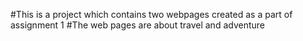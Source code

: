 #This is a project which contains two webpages created as a part of assignment 1
#The web pages are about travel and adventure
